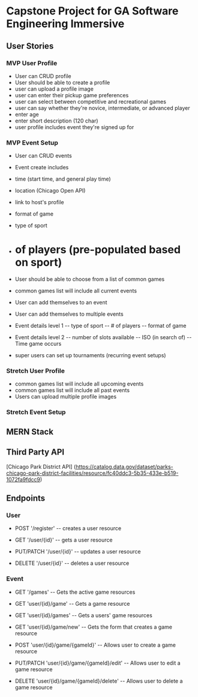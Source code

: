 # Capstone Project for GA Software Engineering Immersive

## User Stories
### MVP User Profile
- User can CRUD profile
- User should be able to create a profile
- user can upload a profile image
- user can enter their pickup game preferences
- user can select between competitive and recreational games
- user can say whether they're novice, intermediate, or advanced player
- enter age
- enter short description (120 char)
- user profile includes event they're signed up for 

### MVP Event Setup
- User can CRUD events
- Event create includes
- time (start time, and general play time)
- location (Chicago Open API) 
- link to host's profile
- format of game 
- type of sport

- # of players (pre-populated based on sport)

<!-- - User can choose whether they're (superuser) host or not  -->
- User should be able to choose from a list of common games
- common games list will include all current events
- User can add themselves to an event
- User can add themselves to multiple events



- Event details level 1
-- type of sport
-- # of players
-- format of game 

- Event details level 2
-- number of slots available
-- ISO (in search of) 
-- Time game occurs

- super users can set up tournaments (recurring event setups)

### Stretch User Profile
- common games list will include all upcoming events
- common games list will include all past events 
- Users can upload multiple profile images



### Stretch Event Setup


## MERN Stack

## Third Party API
[Chicago Park District API]
(https://catalog.data.gov/dataset/parks-chicago-park-district-facilities/resource/fc40ddc3-5b35-433e-b519-1072fa9fdcc9)

## Endpoints
### User 
- POST '/register'
-- creates a user resource

- GET '/user/{id}' 
-- gets a user resource

- PUT/PATCH '/user/{id}'
-- updates a user resource

- DELETE '/user/{id}'
-- deletes a user resource

### Event 

- GET '/games'
-- Gets the active game resources

- GET 'user/{id}/game'
-- Gets a game resource

- GET 'user/{id}/games'
-- Gets a users' game resources

- GET 'user/{id}/game/new'
-- Gets the form that creates a game resource

- POST 'user/{id}/game/{gameId}'
-- Allows user to create a game resource

- PUT/PATCH 'user/{id}/game/{gameId}/edit'
-- Allows user to edit a game resource

- DELETE 'user/{id}/game/{gameId}/delete'
-- Allows user to delete a game resource




